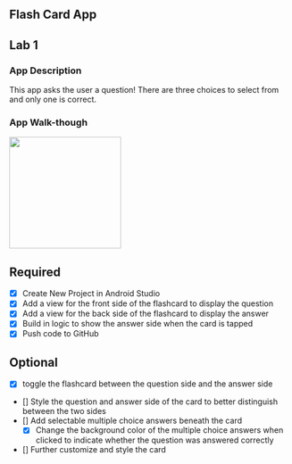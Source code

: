 ## Flash Card App

## Lab 1

### App Description
This app asks the user a question! There are three choices to select from and only one is correct. 

### App Walk-though
<img src=https://media.giphy.com/media/Jsn7TEzXyYvjiREeQo/giphy.gif width=200><br>

## Required
- [x] Create New Project in Android Studio
- [x] Add a view for the front side of the flashcard to display the question
- [x] Add a view for the back side of the flashcard to display the answer
- [x] Build in logic to show the answer side when the card is tapped
- [x] Push code to GitHub
## Optional
- [x] toggle the flashcard between the question side and the answer side
- [] Style the question and answer side of the card to better distinguish between the two sides
- [] Add selectable multiple choice answers beneath the card
   - [x] Change the background color of the multiple choice answers when clicked to indicate whether the question was answered correctly
- [] Further customize and style the card
